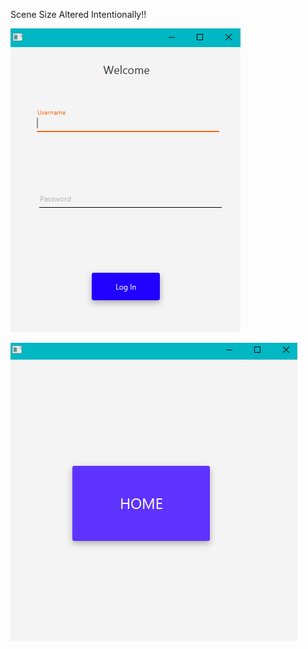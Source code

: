 Scene Size Altered Intentionally!!

![Alt text](https://github.com/RAVURISREESAIHARIKRISHNA/Material-Design/blob/master/ScreenChangeDemo/Capturemd.PNG "Optional title")

![Alt text]( https://github.com/RAVURISREESAIHARIKRISHNA/Material-Design/blob/master/ScreenChangeDemo/Capturemd1.PNG "Optional title")
